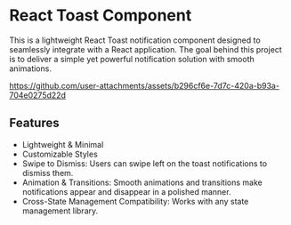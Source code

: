 # React Toast Component
This is a lightweight React Toast notification component designed to seamlessly integrate with a React application.  The goal behind this project is to deliver a simple yet powerful notification solution with smooth animations.

https://github.com/user-attachments/assets/b296cf6e-7d7c-420a-b93a-704e0275d22d

## Features
- Lightweight & Minimal
- Customizable Styles
- Swipe to Dismiss: Users can swipe left on the toast notifications to dismiss them.
- Animation & Transitions: Smooth animations and transitions make notifications appear and disappear in a polished manner.
- Cross-State Management Compatibility: Works with any state management library.
